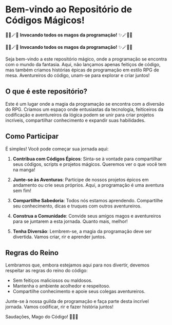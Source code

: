 # Bem-vindo ao Repositório de Códigos Mágicos!

🧙‍♂️🪄✨ **Invocando todos os magos da programação!** ✨🪄🧙‍♂️





🧙‍♂️🪄✨ **Invocando todos os magos da programação!** ✨🪄🧙‍♂️

Seja bem-vindo a este repositório mágico, onde a programação se encontra com o mundo da fantasia. Aqui, não lançamos apenas feitiços de código, mas também criamos histórias épicas de programação em estilo RPG de mesa. Aventureiros do código, unam-se para explorar e criar juntos!

## O que é este repositório?

Este é um lugar onde a magia da programação se encontra com a diversão do RPG. Criamos um espaço onde entusiastas da tecnologia, feiticeiros da codificação e aventureiros da lógica podem se unir para criar projetos incríveis, compartilhar conhecimento e expandir suas habilidades.

## Como Participar

É simples! Você pode começar sua jornada aqui:

1. **Contribua com Códigos Épicos**: Sinta-se à vontade para compartilhar seus códigos, scripts e projetos mágicos. Queremos ver o que você tem na manga!

2. **Junte-se às Aventuras**: Participe de nossos projetos épicos em andamento ou crie seus próprios. Aqui, a programação é uma aventura sem fim!

3. **Compartilhe Sabedoria**: Todos nós estamos aprendendo. Compartilhe seu conhecimento, dicas e truques com outros aventureiros.

4. **Construa a Comunidade**: Convide seus amigos magos e aventureiros para se juntarem a esta jornada. Quanto mais, melhor!

5. **Tenha Diversão**: Lembrem-se, a magia da programação deve ser divertida. Vamos criar, rir e aprender juntos.

## Regras do Reino

Lembramos que, embora estejamos aqui para nos divertir, devemos respeitar as regras do reino do código:

- Sem feitiços maliciosos ou maldosos.
- Mantenha o ambiente acolhedor e respeitoso.
- Compartilhe conhecimento e apoie seus colegas aventureiros.

Junte-se à nossa guilda de programação e faça parte desta incrível jornada. Vamos codificar, rir e fazer história juntos!

Saudações, Mago do Código! 🧙‍♂️✨
